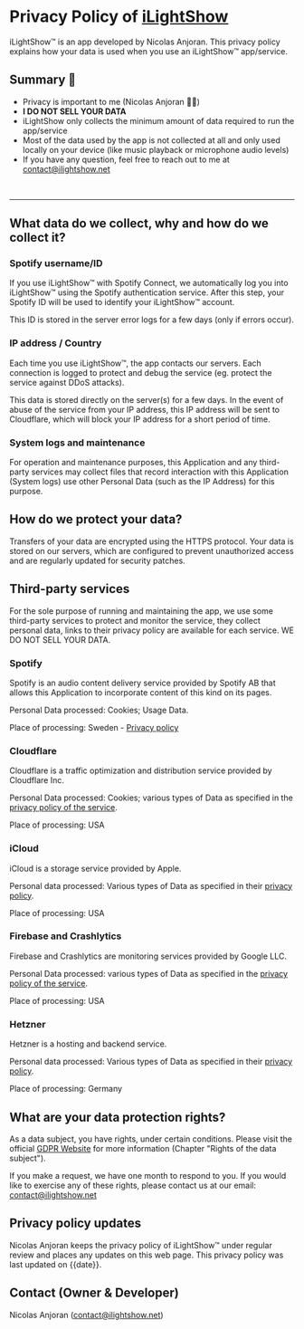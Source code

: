 # Privacy Policy of [**iLightShow**](https://ilightshow.net)

iLightShow™ is an app developed by Nicolas Anjoran. This privacy policy explains how your data is used when you use an iLightShow™ app/service.


## Summary 📝

- Privacy is important to me (Nicolas Anjoran 🙋‍♂️)
- **I DO NOT SELL YOUR DATA**
- iLightShow only collects the minimum amount of data required to run the app/service
- Most of the data used by the app is not collected at all and only used locally on your device (like music playback or microphone audio levels)
- If you have any question, feel free to reach out to me at contact@ilightshow.net

<br><hr>

## What data do we collect, why and how do we collect it?

### Spotify username/ID
If you use iLightShow™ with Spotify Connect, we automatically log you into iLightShow™ using the Spotify authentication service. After this step, your Spotify ID will be used to identify your iLightShow™ account. 

This ID is stored in the server error logs for a few days (only if errors occur).

### IP address / Country
Each time you use iLightShow™, the app contacts our servers. Each connection is logged to protect and debug the service (eg. protect the service against DDoS attacks).

This data is stored directly on the server(s) for a few days. In the event of abuse of the service from your IP address, this IP address will be sent to Cloudflare, which will block your IP address for a short period of time.

### System logs and maintenance
For operation and maintenance purposes, this Application and any third-party services may collect files that record interaction with this Application (System logs) use other Personal Data (such as the IP Address) for this purpose.

## How do we protect your data?
Transfers of your data are encrypted using the HTTPS protocol. Your data is stored on our servers, which are configured to prevent unauthorized access and are regularly updated for security patches.

## Third-party services

For the sole purpose of running and maintaining the app, we use some third-party services to protect and monitor the service, they collect personal data, links to their privacy policy are available for each service. WE DO NOT SELL YOUR DATA.

### Spotify
Spotify is an audio content delivery service provided by Spotify AB that allows this Application to incorporate content of this kind on its pages.

Personal Data processed: Cookies; Usage Data.

Place of processing: Sweden - [Privacy policy](https://www.spotify.com/us/legal/privacy-policy)

### Cloudflare
Cloudflare is a traffic optimization and distribution service provided by Cloudflare Inc.

Personal Data processed: Cookies; various types of Data as specified in the [privacy policy of the service](https://www.cloudflare.com/privacypolicy/).

Place of processing: USA

### iCloud
iCloud is a storage service provided by Apple.

Personal data processed: Various types of Data as specified in their [privacy policy](https://www.apple.com/legal/privacy).

Place of processing: USA

### Firebase and Crashlytics
Firebase and Crashlytics are monitoring services provided by Google LLC.

Personal Data processed: various types of Data as specified in the [privacy policy of the service](https://policies.google.com/privacy).

Place of processing: USA

### Hetzner 
Hetzner is a hosting and backend service.

Personal data processed: Various types of Data as specified in their [privacy policy](https://www.hetzner.com/rechtliches/datenschutz).

Place of processing: Germany

## What are your data protection rights?
As a data subject, you have rights, under certain conditions. Please visit the official [GDPR Website](https://gdpr-info.eu) for more information (Chapter "Rights of the data subject").

If you make a request, we have one month to respond to you. If you would like to exercise any of these rights, please contact us at our email: contact@ilightshow.net

## Privacy policy updates
Nicolas Anjoran keeps the privacy policy of iLightShow™ under regular review and places any updates on this web page. This privacy policy was last updated on {{date}}.

## Contact (Owner & Developer)
Nicolas Anjoran (contact@ilightshow.net)

